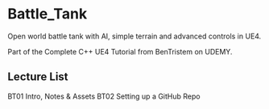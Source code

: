 # Battle_Tank
Open world battle tank with AI, simple terrain and advanced controls in UE4.

Part of the Complete C++ UE4 Tutorial from BenTristem on UDEMY. 

## Lecture List
BT01 Intro, Notes & Assets
BT02 Setting up a GitHub Repo
